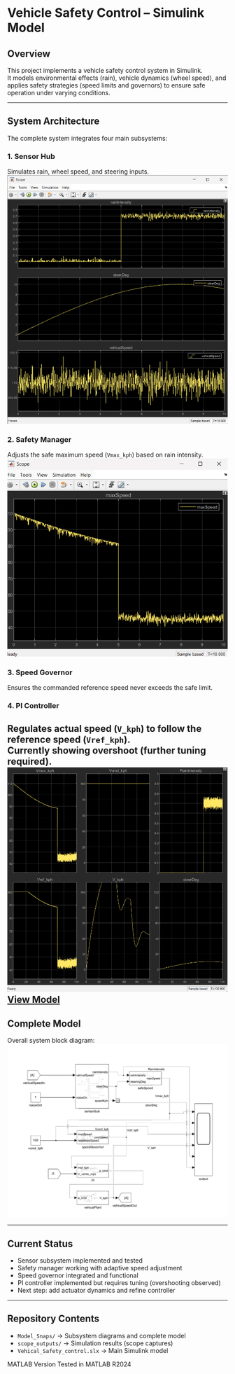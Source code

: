 # Vehicle Safety Control – Simulink Model

## Overview
This project implements a vehicle safety control system in Simulink.  
It models environmental effects (rain), vehicle dynamics (wheel speed), and applies safety strategies (speed limits and governors) to ensure safe operation under varying conditions.

---

## System Architecture
The complete system integrates four main subsystems:

### 1. Sensor Hub
Simulates rain, wheel speed, and steering inputs.  
![Sensor Hub](scope_outputs/Sensor_outputs.png)

### 2. Safety Manager
Adjusts the safe maximum speed (`Vmax_kph`) based on rain intensity.  
![Safety Manager](scope_outputs/Safety_manager_output.png)

### 3. Speed Governor
Ensures the commanded reference speed never exceeds the safe limit.  

### 4. PI Controller
Regulates actual speed (`V_kph`) to follow the reference speed (`Vref_kph`).  
Currently showing overshoot (further tuning required).  
![Overshoot Issue](scope_outputs/oershooting_issue.png)
[View Model](Model_Snaps/PI_Controller.pdf.pdf)
---

## Complete Model
Overall system block diagram:  
![Complete Model](Model_Snaps/completeModel.png)

---

## Current Status
- Sensor subsystem implemented and tested  
- Safety manager working with adaptive speed adjustment  
- Speed governor integrated and functional  
- PI controller implemented but requires tuning (overshooting observed)  
- Next step: add actuator dynamics and refine controller

---

## Repository Contents
- `Model_Snaps/` → Subsystem diagrams and complete model  
- `scope_outputs/` → Simulation results (scope captures)  
- `Vehical_Safety_control.slx` → Main Simulink model





MATLAB Version
Tested in MATLAB R2024
